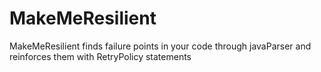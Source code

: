# MakeMeResilient
MakeMeResilient finds failure points in your code through javaParser and reinforces them with RetryPolicy statements
